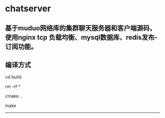 # chatserver

基于muduo网络库的集群聊天服务器和客户端源码，使用nginx tcp 负载均衡、mysql数据库、redis发布-订阅功能。
---
## 编译方式

cd build

rm -rf *

cmake ..

make

---
